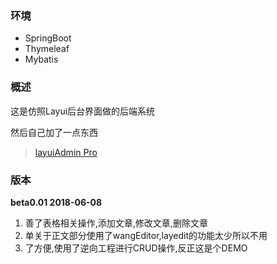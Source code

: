 ### 环境

- SpringBoot
- Thymeleaf
- Mybatis


### 概述

这是仿照Layui后台界面做的后端系统 

然后自己加了一点东西

> [layuiAdmin Pro](http://www.layui.com/admin/pro/#/)

### 版本

**beta0.01 2018-06-08**

1. 善了表格相关操作,添加文章,修改文章,删除文章
2. 单关于正文部分使用了wangEditor,layedit的功能太少所以不用
3. 了方便,使用了逆向工程进行CRUD操作,反正这是个DEMO
